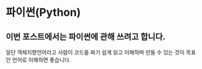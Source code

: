 # 파이썬(Python)
이번 포스트에서는 파이썬에 관해 쓰려고 합니다.  
---
일단 객체지향언어라고 사람이 코드를 짜기 쉽게 읽고 이해하며 만들 수 있는 것이 목표인 언어로 이해하면 좋습니다.  
